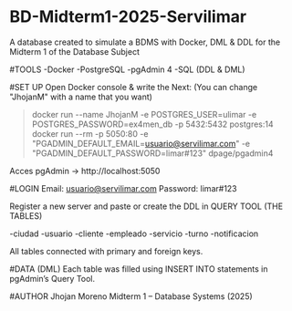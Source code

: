 # BD-Midterm1-2025-Servilimar
A database created to simulate a BDMS with Docker, DML &amp; DDL for the Midterm 1 of the Database Subject

#TOOLS
-Docker
-PostgreSQL
-pgAdmin 4
-SQL (DDL & DML)

#SET UP
Open Docker console & write the Next: (You can change "JhojanM" with a name that you want)
> docker run --name JhojanM -e POSTGRES_USER=ulimar -e POSTGRES_PASSWORD=ex4men_db -p 5432:5432 postgres:14
> docker run --rm -p 5050:80 -e "PGADMIN_DEFAULT_EMAIL=usuario@servilimar.com" -e "PGADMIN_DEFAULT_PASSWORD=limar#123" dpage/pgadmin4

Acces pgAdmin -> http://localhost:5050

#LOGIN
Email: usuario@servilimar.com
Password: limar#123

Register a new server and paste or create the DDL in QUERY TOOL (THE TABLES)

-ciudad
-usuario
-cliente
-empleado
-servicio
-turno
-notificacion

All tables connected with primary and foreign keys.

#DATA (DML)
Each table was filled using INSERT INTO statements in pgAdmin’s Query Tool.



#AUTHOR
Jhojan Moreno
Midterm 1 – Database Systems (2025)
